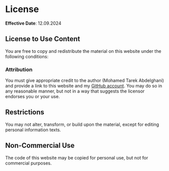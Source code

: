 # License

**Effective Date**: 12.09.2024

## License to Use Content

You are free to copy and redistribute the material on this website under the following conditions:

### Attribution

You must give appropriate credit to the author (Mohamed Tarek Abdelghani) and provide a link to this website and my [GitHub account](https://github.com/agmt92). You may do so in any reasonable manner, but not in a way that suggests the licensor endorses you or your use.

## Restrictions

You may not alter, transform, or build upon the material, except for editing personal information texts.

## Non-Commercial Use

The code of this website may be copied for personal use, but not for commercial purposes.